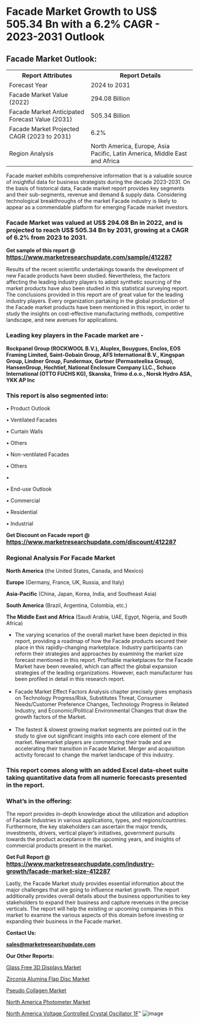 # Facade Market Growth to US$ 505.34 Bn with a 6.2% CAGR - 2023-2031 Outlook

<html>
<body>

<h2>Facade Market Outlook:</h2>

<table>
  <tr>
    <th>Report Attributes</th>
    <th>Report Details</th>
  </tr>
  <tr>
    <td>Forecast Year</td>
    <td>2024 to 2031</td>
  </tr>
  <tr>
    <td>Facade Market Value (2022)</td>
    <td>294.08 Billion</td>
  </tr>
  <tr>
    <td>Facade Market Anticipated Forecast Value (2031)</td>
    <td>505.34 Billion</td>
  </tr>
  <tr>
    <td>Facade Market Projected CAGR (2023 to 2031)</td>
    <td>6.2%</td>
  </tr>
  <tr>
    <td>Region Analysis</td>
    <td>North America, Europe, Asia Pacific, Latin America, Middle East and Africa</td>
  </tr>
</table>

</body>
</html>

Facade market exhibits comprehensive information that is a valuable source of insightful data for business strategists during the decade 2023-2031. On the basis of historical data, Facade market report provides key segments and their sub-segments, revenue and demand &amp; supply data. Considering technological breakthroughs of the market Facade industry is likely to appear as a commendable platform for emerging Facade market investors.

<strong><h3>Facade Market was valued at US$ 294.08 Bn in 2022, and is projected to reach US$ 505.34 Bn by 2031, growing at a CAGR of 6.2% from 2023 to 2031.</h3></strong>

<strong>Get sample of this report @ <a href=https://www.marketresearchupdate.com/sample/412287><font size=3 color=#0000ff>https://www.marketresearchupdate.com/sample/412287</font></a></strong>

Results of the recent scientific undertakings towards the development of new Facade products have been studied. Nevertheless, the factors affecting the leading industry players to adopt synthetic sourcing of the market products have also been studied in this statistical surveying report. The conclusions provided in this report are of great value for the leading industry players. Every organization partaking in the global production of the Facade market products have been mentioned in this report, in order to study the insights on cost-effective manufacturing methods, competitive landscape, and new avenues for applications.

<strong><h3>Leading key players in the Facade market are -</h3></strong>

<strong>Rockpanel Group (ROCKWOOL B.V.), Aluplex, Bouygues, Enclos, EOS Framing Limited, Saint-Gobain Group, AFS International B.V., Kingspan Group, Lindner Group, Fundermax, Gartner (Permasteelisa Group), HansenGroup, Hochtief, National Enclosure Company LLC., Schuco International (OTTO FUCHS KG), Skanska, Trimo d.o.o., Norsk Hydro ASA, YKK AP Inc</strong>

<strong><h3>This report is also segmented into:</h3></strong>

• Product Outlook

• Ventilated Facades

• Curtain Walls

• Others

• Non-ventilated Facades

• Others

• 

• End-use Outlook

• Commercial

• Residential

• Industrial

<strong>Get Discount on Facade report @ <a href=https://www.marketresearchupdate.com/discount/412287><font size=3 color=#0000ff>https://www.marketresearchupdate.com/discount/412287</font></a></strong>

<strong><h3>Regional Analysis For Facade Market</h3></strong>

<strong>North America</strong> (the United States, Canada, and Mexico)

<strong>Europe</strong> (Germany, France, UK, Russia, and Italy)

<strong>Asia-Pacific</strong> (China, Japan, Korea, India, and Southeast Asia)

<strong>South America</strong> (Brazil, Argentina, Colombia, etc.)

<strong>The Middle East and Africa</strong> (Saudi Arabia, UAE, Egypt, Nigeria, and South Africa)

<ul>
  <li>The varying scenarios of the overall market have been depicted in this report, providing a roadmap of how the Facade products secured their place in this rapidly-changing marketplace. Industry participants can reform their strategies and approaches by examining the market size forecast mentioned in this report. Profitable marketplaces for the Facade Market have been revealed, which can affect the global expansion strategies of the leading organizations. However, each manufacturer has been profiled in detail in this research report.</li><br>
  <li>Facade Market Effect Factors Analysis chapter precisely gives emphasis on Technology Progress/Risk, Substitutes Threat, Consumer Needs/Customer Preference Changes, Technology Progress in Related Industry, and Economic/Political Environmental Changes that draw the growth factors of the Market.</li><br>
  <li>The fastest &amp; slowest growing market segments are pointed out in the study to give out significant insights into each core element of the market. Newmarket players are commencing their trade and are accelerating their transition in Facade Market. Merger and acquisition activity forecast to change the market landscape of this industry.</li>
</ul>
<strong><h3>This report comes along with an added Excel data-sheet suite taking quantitative data from all numeric forecasts presented in the report.</h3></strong>

<strong><h3>What’s in the offering:</h3></strong> The report provides in-depth knowledge about the utilization and adoption of Facade Industries in various applications, types, and regions/countries. Furthermore, the key stakeholders can ascertain the major trends, investments, drivers, vertical player’s initiatives, government pursuits towards the product acceptance in the upcoming years, and insights of commercial products present in the market.

<strong>Get Full Report @ <a href=https://www.marketresearchupdate.com/industry-growth/facade-market-size-412287><font size=3 color=#0000ff>https://www.marketresearchupdate.com/industry-growth/facade-market-size-412287</font></a></strong>

Lastly, the Facade Market study provides essential information about the major challenges that are going to influence market growth. The report additionally provides overall details about the business opportunities to key stakeholders to expand their business and capture revenues in the precise verticals. The report will help the existing or upcoming companies in this market to examine the various aspects of this domain before investing or expanding their business in the Facade market.

<strong>Contact Us:</strong>

<strong>sales@marketresearchupdate.com</strong>

<strong>Our Other Reports:</strong>

<a href=https://www.linkedin.com/pulse/glass-free-3d-displays-market-witness-huge-growth>Glass Free 3D Displays Market</a>

<a href=https://www.linkedin.com/pulse/zirconia-alumina-flap-disc-market-2023-top-key>Zirconia Alumina Flap Disc Market</a>

<a href=https://www.linkedin.com/pulse/pseudo-collagen-market-2023-remarking-enormous>Pseudo Collagen Market</a>

<a href=https://www.linkedin.com/pulse/north-america-photometer-market-2023-size-share>North America Photometer Market</a>

<a href=https://www.linkedin.com/pulse/north-america-voltage-controlled-crystal-oscillator-1f>North America Voltage Controlled Crystal Oscillator 1F</a>"
![image](https://github.com/Ankan-2/Market-Research-News/assets/158291571/2e60fa74-eccc-4937-96df-e32136a633df)
